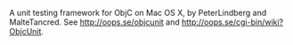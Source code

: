 

A unit testing framework for ObjC on Mac OS X, by PeterLindberg and MalteTancred. See http://oops.se/objcunit and http://oops.se/cgi-bin/wiki?ObjcUnit.
